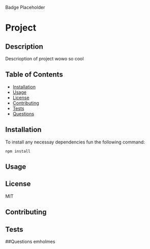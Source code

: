  Badge Placeholder
  # Project 

  ## Description
  Descrioption of project wowo so cool

  ## Table of Contents
  * [Installation](#installation)
  * [Usage](#usage)
  * [License](#license)
  * [Contributing](#contributing)
  * [Tests](#tests)
  * [Questions](#questions)
  
  ## Installation
  To install any necessay dependencies fun the following command: 
  
  ```
  npm install
  ```
  
  ## Usage

  ## License
  MIT

  ## Contributing

  ## Tests

  ##Questions
  emholmes
  
  